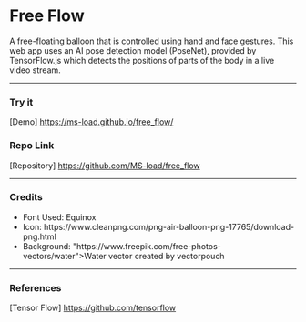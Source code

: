 # Free Flow
A free-floating balloon that is controlled using hand and face gestures. This web app uses an AI pose detection model (PoseNet), provided by TensorFlow.js which detects the positions of parts of the body in a live video stream.

***

### Try it
[Demo] https://ms-load.github.io/free_flow/

### Repo Link
[Repository] https://github.com/MS-load/free_flow

***

### Credits
<ul>
<li>Font Used: Equinox</li>
<li>Icon: https://www.cleanpng.com/png-air-balloon-png-17765/download-png.html</li>
<li>Background: "https://www.freepik.com/free-photos-vectors/water">Water vector created by vectorpouch </li>
</ul>

***

### References
[Tensor Flow] https://github.com/tensorflow
